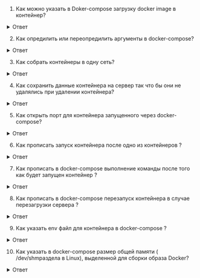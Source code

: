 1. Как можно указать в Doker-compose загрузку docker image в контейнер?
 <details>
  <summary>Ответ</summary>
  Прописать build: и указать путь до dockerfile. Docker соберет его.  
  Прописать image: и указать name image для скачивания из локального или общего регестри.  
</details>

2. Как опредилить или переопредилить аргументы в docker-compose?
<details>
  <summary>Ответ</summary>
Прописать environment: и аргумент например : \
 environment:\
      - POST_DATABASE_HOST=post_db\
      - POST_DATABASE=posts\
</details>

3. Как собрать контейнеры в одну сеть?
<details>
  <summary>Ответ</summary>
 Прописать networks: указав имя сети. Саму сеть необходимо определить вне описания service.\
 Например:\
 networks:\
  - front_net\
</details>

4. Как сохранить данные контейнера на сервер так что бы они не удалялись при удалении контейнера?
<details>
  <summary>Ответ</summary>
Прописать  volumes: можно сразу казать директорию на сервере : директория внутри контейнера, а можно прописать название volume и опредилите его все  service. Тогда место хранения будет в var/lib/docker/volume/\
Например:\
volumes:
  post_db:
</details>

5. Как открыть порт для контейнера запущенного через docker-compose?
<details>
  <summary>Ответ</summary>
Прописать ports: указав порт снаружи : порт внутри контейнера.\
Например:\
ports:\
- "5000:5000"\
</details> 

6. Как прописать запуск контейнера после одно из контейнеров ?
<details>
  <summary>Ответ</summary>
Прописать depends_on: и указать имя контейнера после которого надо запускать его.\
Например:\
 depends_on:\
  - post_db\
</details>

7. Как прописать в docker-compose выполнение команды после того как будет запущен контейнер ?
<details>
  <summary>Ответ</summary>
Прописав command: и указав комманду для выполнения.\
Например:\
command: ["node", "ace", "migration:run", "--force"]
</details>

8. Как прописать в docker-compose перезапуск контейнера в случае перезагрузки сервера ?
<details>
  <summary>Ответ</summary>
Прописать restart: always.\
</details>

9. Как указать env файл для контейнера в docker-compose ?
<details>
  <summary>Ответ</summary>
Прописать env_file: путь до env на сервере. \
Например:\
env_file:\
  - .env
</details>

10. Как указать в docker-compose размер общей памяти ( /dev/shmраздела в Linux), выделенной для сборки образа Docker?
<details>
  <summary>Ответ</summary>
Прописать в build: shm_size: 'размер памяти'\
Например:\
build:\
  shm_size: '2gb'
</details> 
